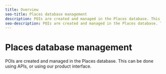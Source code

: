 ```yaml
---
title: Overview
seo-title: Places database management
description: POIs are created and managed in the Places database. This can be done using APIs, or using our product interface. 
seo-description: POIs are created and managed in the Places database. This can be done using APIs, or using our product interface. 
---
```


# Places database management 

POIs are created and managed in the Places database. This can be done using APIs, or using our product interface. 
